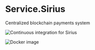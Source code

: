 # Service.Sirius

Centralized blockchain payments system

![Continuous integration for Sirius
](https://github.com/SC-Poc/Service.Sirius/workflows/Continuous%20integration%20for%20Sirius/badge.svg)

![Docker image](https://img.shields.io/docker/v/swisschains/sirius-api?label=Docker%3A%20swisschains%2Fsirius-api&sort=semver)

